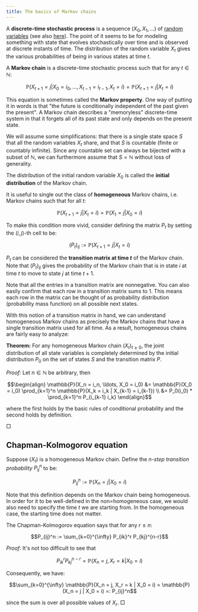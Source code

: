 ```yaml
---
title: The basics of Markov chains
---
```


A **discrete-time stochastic process** is a sequence $(X_0, X_1, \ldots)$ of [random variables][wiki-random-variable] (see also [here][wabbo-random-variable]). The point of it seems to be for modeling something with state that evolves stochastically over time and is observed at discrete instants of time. The distribution of the random variable $X_t$ gives the various probabilities of being in various states at time $t$.

A **Markov chain** is a discrete-time stochastic process such that for any $t \in \mathbb{N}$:

$$\mathbb{P}(X_{t+1} = j | X_0 = i_0, \ldots, X_{t-1} = i_{t-1}, X_t = i) = \mathbb{P}(X_{t+1} = j | X_t = i)$$

This equation is sometimes called the **Markov property**. One way of putting it in words is that "the future is conditionally independent of the past given the present". A Markov chain describes a "memoryless" discrete-time system in that it forgets all of its past state and only depends on the present state.

We will assume some simplifications: that there is a single state space $S$ that all the random variables $X_t$ share, and that $S$ is countable (finite or countably infinite). Since any countable set can always be bijected with a subset of $\mathbb{N}$, we can furthermore assume that $S = \mathbb{N}$ without loss of generality.

The distribution of the initial random variable $X_0$ is called the **initial distribution** of the Markov chain.

It is useful to single out the class of **homogeneous** Markov chains, i.e. Markov chains such that for all $t$:

$$\mathbb{P}(X_{t+1} = j | X_t = i) = \mathbb{P}(X_1 = j | X_0 = i)$$

To make this condition more vivid, consider defining the matrix $P_t$ by setting the $(i, j)$-th cell to be:

$$(P_t)_{ij} := \mathbb{P}(X_{t+1} = j | X_t = i)$$

$P_t$ can be considered the **transition matrix at time $t$** of the Markov chain. Note that $(P_t)_{ij}$ gives the probability of the Markov chain that is in state $i$ at time $t$ to move to state $j$ at time $t+1$.

Note that all the entries in a transition matrix are nonnegative. You can also easily confirm that each row in a transition matrix sums to $1$. This means each row in the matrix can be thought of as probability distribution (probability mass function) on all possible next states.

With this notion of a transition matrix in hand, we can understand homogeneous Markov chains as precisely the Markov chains that have a single transition matrix used for all time. As a result, homogeneous chains are fairly easy to analyze:

**Theorem:** For any homogeneous Markov chain $(X_t)_{t \geq 0}$, the joint distribution of all state variables is completely determined by the initial distribution $P_0$ on the set of states $S$ and the transition matrix $P$.

*Proof:* Let $n \in \mathbb{N}$ be arbitrary, then

$$\begin{align}
\mathbb{P}(X_n = i_n, \ldots, X_0 = i_0)
 &= \mathbb{P}(X_0 = i_0) \prod_{k=1}^n \mathbb{P}(X_k = i_k | X_{k-1} = i_{k-1}) \\
 &= P_0(i_0) * \prod_{k=1}^n P_{i_{k-1} i_k}
\end{align}$$

where the first holds by the basic rules of conditional probability and the second holds by definition.

$\Box$

## Chapman-Kolmogorov equation

Suppose $(X_t)$ is a homogeneous Markov chain. Define the *$n$-step transition probability* $P_{ij}^n$ to be:

$$P_{ij}^n := \mathbb{P}(X_n = j | X_0 = i)$$

Note that this definition depends on the Markov chain being homogeneous. In order for it to be well-defined in the non=homogeneous case, we would also need to specify the time $t$ we are starting from. In the homogeneous case, the starting time does not matter.

The Chapman-Kolmogorov equation says that for any $r \leq n$:

$$P_{ij}^n := \sum_{k=0}^{\infty} P_{ik}^r P_{kj}^{n-r}$$

*Proof:* It's not too difficult to see that

$$P_{ik}^r P_{kj}^{n-r} = \mathbb{P}(X_n = j, X_r = k | X_0 = i)$$

Consequently, we have:

$$\sum_{k=0}^{\infty} \mathbb{P}(X_n = j, X_r = k | X_0 = i) = \mathbb{P}(X_n = j | X_0 = i) =: P_{ij}^n$$

since the sum is over all possible values of $X_r$. $\Box$


[wiki-random-variable]: https://en.wikipedia.org/wiki/Random_variable
[wabbo-random-variable]: 2015-05-19-probability-3.html#random-variable
